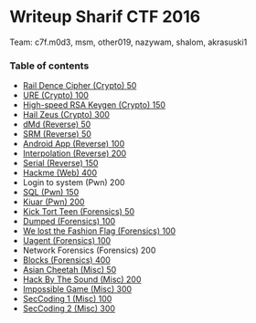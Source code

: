 # Writeup Sharif CTF 2016

Team: c7f.m0d3, msm, other019, nazywam, shalom, akrasuski1

### Table of contents
* [Rail Dence Cipher (Crypto) 50](crypto_50_railfence)
* [URE (Crypto) 100](crypto_100_ure)
* [High-speed RSA Keygen (Crypto) 150](crypto_150_keygen)
* [Hail Zeus (Crypto) 300](crypto_300_zeus)
* [dMd (Reverse) 50](re_50_dmd)
* [SRM (Reverse) 50](re_50_srm)
* [Android App (Reverse) 100](re_100_android)
* [Interpolation (Reverse) 200](re_200_interpolation)
* [Serial (Reverse) 150](re_150_serial)
* [Hackme (Web) 400](web_400_hackme)
* Login to system (Pwn) 200
* [SQL (Pwn) 150](pwn_150_sql)
* [Kiuar (Pwn) 200](pwn_200_kiuar)
* [Kick Tort Teen (Forensics) 50](for_50_tort)
* [Dumped (Forensics) 100](for_100_dumped)
* [We lost the Fashion Flag (Forensics) 100](for_100_fashion)
* [Uagent (Forensics) 100](for_100_uagent)
* Network Forensics (Forensics) 200
* [Blocks (Forensics) 400](for_400_blocks)
* [Asian Cheetah (Misc) 50](misc_50_cheetah)
* [Hack By The Sound (Misc) 200](misc_200_hacksound)
* [Impossible Game (Misc) 300](misc_300_impossible)
* [SecCoding 1 (Misc) 100](misc_100_seccoding1)
* [SecCoding 2 (Misc) 300](misc_300_seccoding2)
